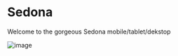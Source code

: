 # Sedona
Welcome to the gorgeous Sedona
mobile/tablet/dekstop



![image](https://user-images.githubusercontent.com/69668430/111135067-0e873100-859e-11eb-8abe-ba6cb4a51157.png)


